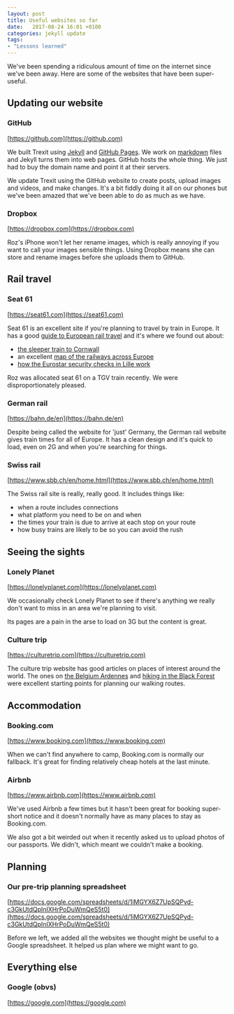 ```yaml
---
layout: post
title: Useful websites so far
date:   2017-08-24 16:01 +0100
categories: jekyll update
tags: 
- "Lessons learned"
---
```


We've been spending a ridiculous amount of time on the internet since we've been away. Here are some of the websites that have been super-useful.

## Updating our website

### GitHub 
[https://github.com](https://github.com)

We built Trexit using [Jekyll](https://jekyllrb.com) and [GitHub Pages](https://help.github.com/articles/using-jekyll-as-a-static-site-generator-with-github-pages/). We work on [markdown](https://daringfireball.net/projects/markdown/) files and Jekyll turns them into web pages. GitHub hosts the whole thing. We just had to buy the domain name and point it at their servers.

We update Trexit using the GitHub website to create posts, upload images and videos, and make changes. It's a bit fiddly doing it all on our phones but we've been amazed that we've been able to do as much as we have.

### Dropbox
[https://dropbox.com](https://dropbox.com)

Roz's iPhone won't let her rename images, which is really annoying if you want to call your images sensible things. Using Dropbox means she can store and rename images before she uploads them to GitHub.

## Rail travel

### Seat 61
[https://seat61.com](https://seat61.com)

Seat 61 is an excellent site if you're planning to travel by train in Europe. It has a good [guide to European rail travel](https://www.seat61.com/Europe-train-travel.htm) and it's where we found out about:

- [the sleeper train to Cornwall](https://www.seat61.com/Cornwall-sleeper.htm)
- an excellent [map of the railways across Europe](http://www.stanfords.co.uk/Europe-Travellers-Railway-Map_9789077899090)
- [how the Eurostar security checks in Lille work](https://www.seat61.com/eurostar-to-lyon-avignon-marseille.htm)

Roz was allocated seat 61 on a TGV train recently. We were disproportionately pleased.

### German rail
[https://bahn.de/en](https://bahn.de/en)

Despite being called the website for 'just' Germany, the German rail website gives train times for all of Europe. It has a clean design and it's quick to load, even on 2G and when you're searching for things.

### Swiss rail
[https://www.sbb.ch/en/home.html](https://www.sbb.ch/en/home.html)

The Swiss rail site is really, really good. It includes things like:

- when a route includes connections
- what platform you need to be on and when
- the times your train is due to arrive at each stop on your route
- how busy trains are likely to be so you can avoid the rush

## Seeing the sights

### Lonely Planet
[https://lonelyplanet.com](https://lonelyplanet.com)

We occasionally check Lonely Planet to see if there's anything we really don't want to miss in an area we're planning to visit.

Its pages are a pain in the arse to load on 3G but the content is great.

### Culture trip
[https://culturetrip.com](https://culturetrip.com)

The culture trip website has good articles on places of interest around the world. The ones on [the Belgium Ardennes](https://theculturetrip.com/europe/Belgium/articles/the-top-3-hikes-in-the-belgian-ardennes/) and [hiking in the Black Forest](https://theculturetrip.com/europe/Germany/articles/the-10-most-beautiful-spots-in-Germanys-black-forest/) were excellent starting points for planning our walking routes.

## Accommodation

### Booking.com
[https://www.booking.com](https://www.booking.com)

When we can't find anywhere to camp, Booking.com is normally our fallback. It's great for finding relatively cheap hotels at the last minute. 

### Airbnb
[https://www.airbnb.com](https://www.airbnb.com)

We've used Airbnb a few times but it hasn't been great for booking super-short notice and it doesn't normally have as many places to stay as Booking.com.

We also got a bit weirded out when it recently asked us to upload photos of our passports. We didn't, which meant we couldn't make a booking.

## Planning

### Our pre-trip planning spreadsheet
[https://docs.google.com/spreadsheets/d/1iMGYX6Z7UpSQPyd-c3GkUtdQpInIXHrPoDuWmQeS5t0](https://docs.google.com/spreadsheets/d/1iMGYX6Z7UpSQPyd-c3GkUtdQpInIXHrPoDuWmQeS5t0)

Before we left, we added all the websites we thought might be useful to a Google spreadsheet. It helped us plan where we might want to go.

## Everything else 

### Google (obvs)
[https://google.com](https://google.com)



